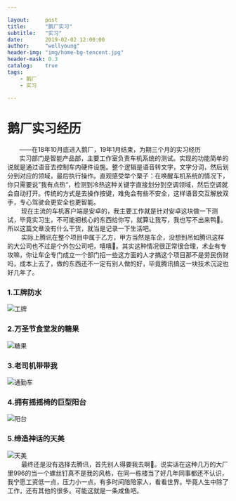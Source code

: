 ```yaml
---

layout:     post
title:      "鹅厂实习"
subtitle:   "实习"
date:       2019-02-02 12:00:00
author:     "wellyoung"
header-img: "img/home-bg-tencent.jpg"
header-mask: 0.3
catalog:    true
tags:
    - 鹅厂
    - 实习
    
---
```


# 鹅厂实习经历
&nbsp;&nbsp;&nbsp;&nbsp;&nbsp;&nbsp;&nbsp;——在18年10月底进入鹅厂，19年1月结束，为期三个月的实习经历
<br >
&nbsp;&nbsp;&nbsp;&nbsp;&nbsp;&nbsp;&nbsp;实习部门是智能产品部，主要工作室负责车机系统的测试。实现的功能简单的说就是通过语音去控制车内硬件设施。整个逻辑是语音转文字，文字分词，然后划分到对应的领域，最后执行操作。直观感受举个栗子：在唤醒车机系统的情况下，你只需要说”我有点热“，检测到冷热这种关键字直接划分到空调领域，然后空调就会自动打开。传统的方式是去操作按键，难免会有些不安全，这样语音交互解放双手，专心驾驶会更安全也更智能。<br>
&nbsp;&nbsp;&nbsp;&nbsp;&nbsp;&nbsp;&nbsp;
   现在主流的车机客户端是安卓的，我主要工作就是针对安卓这块做一下测试，毕竟实习生，不可能把核心的东西给你写，就算让我写，我也写不出来鸭🐶。所以这篇文章没有什么干货，就当是记录一下生活吧。
<br>   &nbsp;&nbsp;&nbsp;&nbsp;&nbsp;&nbsp;&nbsp;
   实际上腾讯在整个项目中属于乙方，甲方当然是车企，没想到吊如腾讯这样的大公司也不过是个外包公司吧，嘻嘻🐶。其实这种情况很正常很合理，术业有专攻嘛，你让车企专门成立一个部门招一些这方面的人才搞这个项目那不是劳民伤财吗，成本上去了，做的东西还不一定有别人做的好，毕竟腾讯搞这一块技术沉淀也好几年了。
### 1.工牌防水
![工牌](https://upload-images.jianshu.io/upload_images/2484273-a62443e411b9eaaa.jpg?imageMogr2/auto-orient/strip%7CimageView2/2/w/1240)
### 2.万圣节食堂发的糖果
![糖果](https://upload-images.jianshu.io/upload_images/2484273-e584fdfc3289bda7.jpg?imageMogr2/auto-orient/strip%7CimageView2/2/w/1240)
### 3.老司机带带我
![通勤车](https://upload-images.jianshu.io/upload_images/2484273-4242924bf968e390.jpg?imageMogr2/auto-orient/strip%7CimageView2/2/w/1240)
### 4.拥有摇摇椅的巨型阳台
![阳台](https://upload-images.jianshu.io/upload_images/2484273-c5981d5c960cf081.jpg?imageMogr2/auto-orient/strip%7CimageView2/2/w/1240)
### 5.缔造神话的天美
![天美](https://upload-images.jianshu.io/upload_images/2484273-fe09b1db3d56dfa3.jpg?imageMogr2/auto-orient/strip%7CimageView2/2/w/1240)
<br>
&nbsp;&nbsp;&nbsp;&nbsp;&nbsp;&nbsp;&nbsp;
最终还是没有选择去腾讯，首先别人得要我去啊🐶。说实话在这种几万的大厂里996的当一个螺丝钉真不是我的风格，在同一栋楼当了好几年同事都还不认识，我宁愿工资低一点，压力小一点，有多时间陪陪家人，看看世界。毕竟人生中除了工作，还有其他的很多。可能这就是一条咸鱼吧。

   